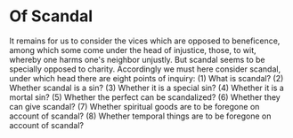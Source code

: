 # Of Scandal

It remains for us to consider the vices which are opposed to beneficence, among which some come under the head of injustice, those, to wit, whereby one harms one's neighbor unjustly. But scandal seems to be specially opposed to charity. Accordingly we must here consider scandal, under which head there are eight points of inquiry:
(1) What is scandal?
(2) Whether scandal is a sin?
(3) Whether it is a special sin?
(4) Whether it is a mortal sin?
(5) Whether the perfect can be scandalized?
(6) Whether they can give scandal?
(7) Whether spiritual goods are to be foregone on account of scandal?
(8) Whether temporal things are to be foregone on account of scandal?